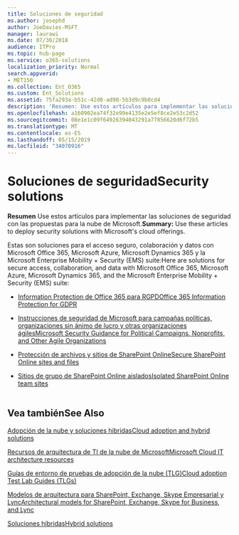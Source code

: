 ```yaml
---
title: Soluciones de seguridad
ms.author: josephd
author: JoeDavies-MSFT
manager: laurawi
ms.date: 07/30/2018
audience: ITPro
ms.topic: hub-page
ms.service: o365-solutions
localization_priority: Normal
search.appverid:
- MET150
ms.collection: Ent_O365
ms.custom: Ent_Solutions
ms.assetid: 75fa293a-b51c-42d0-ad90-5b3d9c9b0cd4
description: 'Resumen: Use estos artículos para implementar las soluciones de seguridad con las propuestas para la nube de Microsoft.'
ms.openlocfilehash: a160902ea74f32e99e4135e2e5ef8ce2e53c2d52
ms.sourcegitcommit: 08e1e1c09f64926394043291a77856620d6f72b5
ms.translationtype: MT
ms.contentlocale: es-ES
ms.lasthandoff: 05/15/2019
ms.locfileid: "34070916"
---
```

# <a name="security-solutions"></a><span data-ttu-id="5c8d1-103">Soluciones de seguridad</span><span class="sxs-lookup"><span data-stu-id="5c8d1-103">Security solutions</span></span>

 <span data-ttu-id="5c8d1-104">**Resumen** Use estos artículos para implementar las soluciones de seguridad con las propuestas para la nube de Microsoft.</span><span class="sxs-lookup"><span data-stu-id="5c8d1-104">**Summary:** Use these articles to deploy security solutions with Microsoft's cloud offerings.</span></span>
  
<span data-ttu-id="5c8d1-105">Estas son soluciones para el acceso seguro, colaboración y datos con Microsoft Office 365, Microsoft Azure, Microsoft Dynamics 365 y la Microsoft Enterprise Mobility + Security (EMS) suite:</span><span class="sxs-lookup"><span data-stu-id="5c8d1-105">Here are solutions for secure access, collaboration, and data with Microsoft Office 365, Microsoft Azure, Microsoft Dynamics 365, and the Microsoft Enterprise Mobility + Security (EMS) suite:</span></span>

- [<span data-ttu-id="5c8d1-106">Information Protection de Office 365 para RGPD</span><span class="sxs-lookup"><span data-stu-id="5c8d1-106">Office 365 Information Protection for GDPR</span></span>](office-365-information-protection-for-gdpr.md)
  
- [<span data-ttu-id="5c8d1-107">Instrucciones de seguridad de Microsoft para campañas políticas, organizaciones sin ánimo de lucro y otras organizaciones ágiles</span><span class="sxs-lookup"><span data-stu-id="5c8d1-107">Microsoft Security Guidance for Political Campaigns, Nonprofits, and Other Agile Organizations</span></span>](microsoft-security-guidance-for-political-campaigns-nonprofits-and-other-agile-o.md)
    
- [<span data-ttu-id="5c8d1-108">Protección de archivos y sitios de SharePoint Online</span><span class="sxs-lookup"><span data-stu-id="5c8d1-108">Secure SharePoint Online sites and files</span></span>](secure-sharepoint-online-sites-and-files.md)
    
- [<span data-ttu-id="5c8d1-109">Sitios de grupo de SharePoint Online aislados</span><span class="sxs-lookup"><span data-stu-id="5c8d1-109">Isolated SharePoint Online team sites</span></span>](isolated-sharepoint-online-team-sites.md)
<br/><br/>
    
## <a name="see-also"></a><span data-ttu-id="5c8d1-110">Vea también</span><span class="sxs-lookup"><span data-stu-id="5c8d1-110">See Also</span></span>

[<span data-ttu-id="5c8d1-111">Adopción de la nube y soluciones híbridas</span><span class="sxs-lookup"><span data-stu-id="5c8d1-111">Cloud adoption and hybrid solutions</span></span>](cloud-adoption-and-hybrid-solutions.md)
  
[<span data-ttu-id="5c8d1-112">Recursos de arquitectura de TI de la nube de Microsoft</span><span class="sxs-lookup"><span data-stu-id="5c8d1-112">Microsoft Cloud IT architecture resources</span></span>](microsoft-cloud-it-architecture-resources.md)
  
[<span data-ttu-id="5c8d1-113">Guías de entorno de pruebas de adopción de la nube (TLG)</span><span class="sxs-lookup"><span data-stu-id="5c8d1-113">Cloud adoption Test Lab Guides (TLGs)</span></span>](cloud-adoption-test-lab-guides-tlgs.md)
  
[<span data-ttu-id="5c8d1-114">Modelos de arquitectura para SharePoint, Exchange, Skype Empresarial y Lync</span><span class="sxs-lookup"><span data-stu-id="5c8d1-114">Architectural models for SharePoint, Exchange, Skype for Business, and Lync</span></span>](architectural-models-for-sharepoint-exchange-skype-for-business-and-lync.md)
  
[<span data-ttu-id="5c8d1-115">Soluciones híbridas</span><span class="sxs-lookup"><span data-stu-id="5c8d1-115">Hybrid solutions</span></span>](hybrid-solutions.md)


